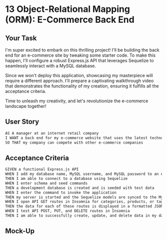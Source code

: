 # 13 Object-Relational Mapping (ORM): E-Commerce Back End

## Your Task

I'm super excited to embark on this thrilling project! I'll be building the back end for an e-commerce site by tweaking some starter code. To make this happen, I'll configure a robust Express.js API that leverages Sequelize to seamlessly interact with a MySQL database.

Since we won't deploy this application, showcasing my masterpiece will require a different approach. I'll prepare a captivating walkthrough video that demonstrates the functionality of my creation, ensuring it fulfills all the acceptance criteria.

Time to unleash my creativity, and let's revolutionize the e-commerce landscape together! 

## User Story

```md
AS A manager at an internet retail company
I WANT a back end for my e-commerce website that uses the latest technologies
SO THAT my company can compete with other e-commerce companies
```

## Acceptance Criteria

```md
GIVEN a functional Express.js API
WHEN I add my database name, MySQL username, and MySQL password to an environment variable file
THEN I am able to connect to a database using Sequelize
WHEN I enter schema and seed commands
THEN a development database is created and is seeded with test data
WHEN I enter the command to invoke the application
THEN my server is started and the Sequelize models are synced to the MySQL database
WHEN I open API GET routes in Insomnia for categories, products, or tags
THEN the data for each of these routes is displayed in a formatted JSON
WHEN I test API POST, PUT, and DELETE routes in Insomnia
THEN I am able to successfully create, update, and delete data in my database
```

## Mock-Up


